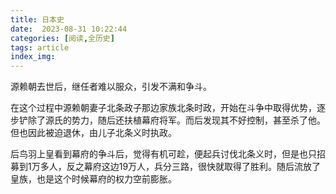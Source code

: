 ```yaml
---
title: 日本史
date:  2023-08-31 10:22:44
categories: [阅读,全历史]
tags: article
index_img: 
---
```

源赖朝去世后，继任者难以服众，引发不满和争斗。

在这个过程中源赖朝妻子北条政子那边家族北条时政，开始在斗争中取得优势，逐步铲除了源氏的势力，随后还扶植幕府将军。而后发现其不好控制，甚至杀了他。但也因此被迫退休，由儿子北条义时执政。

后鸟羽上皇看到幕府的争斗后，觉得有机可趁，便起兵讨伐北条义时，但是也只招募到1万多人，反之幕府这边19万人，兵分三路，很快就取得了胜利。随后流放了皇族，也是这个时候幕府的权力空前膨胀。